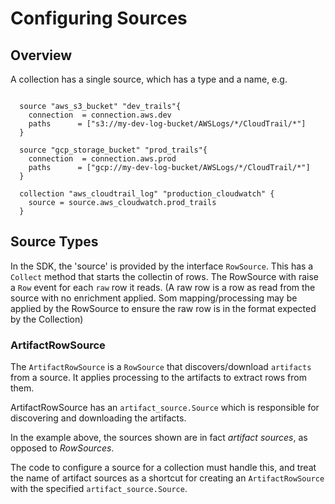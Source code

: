 # Configuring Sources

## Overview

A collection has a single source, which has a type and a name, e.g.
```hcl

  source "aws_s3_bucket" "dev_trails"{
    connection  = connection.aws.dev
    paths      = ["s3://my-dev-log-bucket/AWSLogs/*/CloudTrail/*"] 
  }

  source "gcp_storage_bucket" "prod_trails"{
    connection  = connection.aws.prod
    paths      = ["gcp://my-dev-log-bucket/AWSLogs/*/CloudTrail/*"] 
  }

  collection "aws_cloudtrail_log" "production_cloudwatch" { 
    source = source.aws_cloudwatch.prod_trails
  }
```


## Source Types
In the SDK, the 'source' is provided by the interface `RowSource`. This has a `Collect` method that starts the collectin of rows.
The RowSource with raise a `Row` event for each `raw` row it reads. (A raw row is a row as read from the source with no 
enrichment applied. Som mapping/processing may be applied by the RowSource to ensure the raw row is in the format expected by the Collection)

### ArtifactRowSource
The `ArtifactRowSource` is a `RowSource` that discovers/download `artifacts` from a source. It applies processing to the 
artifacts to extract rows from them.

ArtifactRowSource has an `artifact_source.Source` which is responsible for discovering and downloading the artifacts.

In the example above, the sources shown are in fact _artifact sources_, as opposed to _RowSources_. 

The code to configure a source for a collection must handle this, and treat the name of artifact sources as a shortcut for creating an `ArtifactRowSource` with the specified `artifact_source.Source`.  

